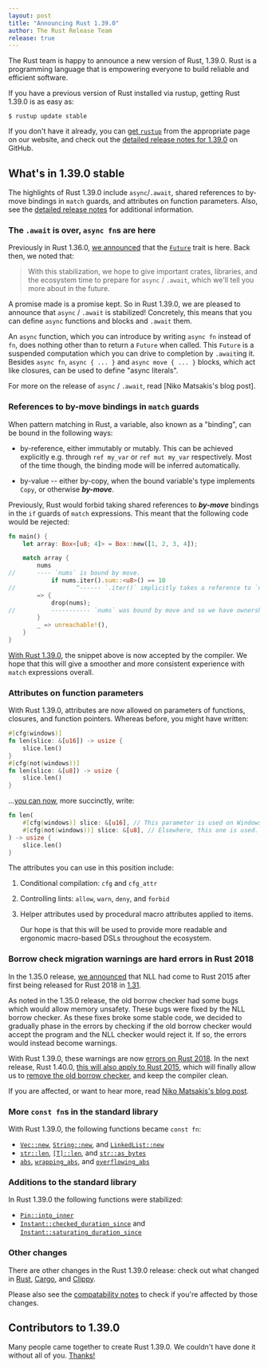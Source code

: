 ```yaml
---
layout: post
title: "Announcing Rust 1.39.0"
author: The Rust Release Team
release: true
---
```


The Rust team is happy to announce a new version of Rust, 1.39.0. Rust is a programming language that is empowering everyone to build reliable and efficient software.

If you have a previous version of Rust installed via rustup, getting Rust 1.39.0 is as easy as:

```console
$ rustup update stable
```

If you don't have it already, you can [get `rustup`][install] from the appropriate page on our website, and check out the [detailed release notes for 1.39.0][notes] on GitHub.

[install]: https://www.rust-lang.org/install.html
[notes]: https://github.com/rust-lang/rust/blob/stable/RELEASES.md#version-1390-2019-11-07

## What's in 1.39.0 stable

The highlights of Rust 1.39.0 include `async`/`.await`, shared references to by-move bindings in `match` guards, and attributes on function parameters. Also, see the [detailed release notes][notes] for additional information.

### The `.await` is over, `async fn`s are here

[rel-1360]: https://blog.rust-lang.org/2019/07/04/Rust-1.36.0.html#the-future-is-here
[`Future`]: https://doc.rust-lang.org/nightly/std/future/trait.Future.html
[niko-post-async]: TODO

Previously in Rust 1.36.0, [we announced][rel-1360] that the [`Future`] trait is here. Back then, we noted that:

> With this stabilization, we hope to give important crates, libraries, and the ecosystem time to prepare for `async` / `.await`, which we'll tell you more about in the future.

A promise made is a promise kept. So in Rust 1.39.0, we are pleased to announce that `async` / `.await` is stabilized! Concretely, this means that you can define `async` functions and blocks and `.await` them.

An `async` function, which you can introduce by writing `async fn` instead of `fn`, does nothing other than to return a `Future` when called. This `Future` is a suspended computation which you can drive to completion by `.await`ing it. Besides `async fn`, `async { ... }` and `async move { ... }` blocks, which act like closures, can be used to define "async literals".

For more on the release of `async` / `.await`, read [Niko Matsakis's blog post].

### References to by-move bindings in `match` guards

[pr-bind-by-move]: https://github.com/rust-lang/rust/pull/63118/#issuecomment-522823925

When pattern matching in Rust, a variable, also known as a "binding", can be bound in the following ways:

- by-reference, either immutably or mutably. This can be achieved explicitly e.g. through `ref my_var` or `ref mut my_var` respectively. Most of the time though, the binding mode will be inferred automatically.

- by-value -- either by-copy, when the bound variable's type implements `Copy`, or otherwise **_by-move_**.

Previously, Rust would forbid taking shared references to **_by-move_** bindings in the `if` guards of `match` expressions. This meant that the following code would be rejected:

```rust
fn main() {
    let array: Box<[u8; 4]> = Box::new([1, 2, 3, 4]);

    match array {
        nums
//      ---- `nums` is bound by move.
            if nums.iter().sum::<u8>() == 10
//                 ^------ `.iter()` implicitly takes a reference to `nums`.
        => {
            drop(nums);
//          ----------- `nums` was bound by move and so we have ownership.
        }
        _ => unreachable!(),
    }
}
```

[With Rust 1.39.0][pr-bind-by-move], the snippet above is now accepted by the compiler. We hope that this will give a smoother and more consistent experience with `match` expressions overall.

### Attributes on function parameters

[pr-attr]: https://github.com/rust-lang/rust/pull/64010/

With Rust 1.39.0, attributes are now allowed on parameters of functions, closures, and function pointers. Whereas before, you might have written:

```rust
#[cfg(windows)]
fn len(slice: &[u16]) -> usize {
    slice.len()
}
#[cfg(not(windows))] 
fn len(slice: &[u8]) -> usize {
    slice.len()
}
```

...[you can now][pr-attr], more succinctly, write:

```rust
fn len(
    #[cfg(windows)] slice: &[u16], // This parameter is used on Windows.
    #[cfg(not(windows))] slice: &[u8], // Elsewhere, this one is used.
) -> usize {
    slice.len()
}
```

The attributes you can use in this position include:

1. Conditional compilation: `cfg` and `cfg_attr`

2. Controlling lints: `allow`, `warn`, `deny`, and `forbid`

3. Helper attributes used by procedural macro attributes applied to items.

   Our hope is that this will be used to provide more readable and ergonomic macro-based DSLs throughout the ecosystem.

### Borrow check migration warnings are hard errors in Rust 2018

[rel-1350]: https://blog.rust-lang.org/2019/07/04/Rust-1.36.0.html#nll-for-rust-2015
[rel-1310]: https://blog.rust-lang.org/2018/12/06/Rust-1.31-and-rust-2018.html#non-lexical-lifetimes
[err-2018]: https://github.com/rust-lang/rust/pull/63565
[err-2015]: https://github.com/rust-lang/rust/pull/64221
[rip-ast-borrowck]: https://github.com/rust-lang/rust/pull/64790
[niko-blog-nll]: https://blog.rust-lang.org/2019/11/01/nll-hard-errors.html

In the 1.35.0 release, [we announced][rel-1350] that NLL had come to Rust 2015 after first being released for Rust 2018 in [1.31][rel-1310].

As noted in the 1.35.0 release, the old borrow checker had some bugs which would allow memory unsafety. These bugs were fixed by the NLL borrow checker. As these fixes broke some stable code, we decided to gradually phase in the errors by checking if the old borrow checker would accept the program and the NLL checker would reject it. If so, the errors would instead become warnings.

With Rust 1.39.0, these warnings are now [errors on Rust 2018][err-2018].
In the next release, Rust 1.40.0, [this will also apply to Rust 2015][err-2015], which will finally allow us to [remove the old borrow checker][rip-ast-borrowck], and keep the compiler clean.

If you are affected, or want to hear more, read [Niko Matsakis's blog post][niko-blog-nll].

### More `const fn`s in the standard library

[`Vec::new`]: https://doc.rust-lang.org/std/vec/struct.Vec.html#method.new
[`String::new`]: https://doc.rust-lang.org/std/string/struct.String.html#method.new
[`LinkedList::new`]: https://doc.rust-lang.org/std/collections/linked_list/struct.LinkedList.html#method.new
[`str::len`]: https://doc.rust-lang.org/std/primitive.str.html#method.len
[`slice::len`]: https://doc.rust-lang.org/std/primitive.slice.html#method.len
[`str::as_bytes`]: https://doc.rust-lang.org/std/primitive.str.html#method.as_bytes
[`abs`]: https://doc.rust-lang.org/std/primitive.i8.html#method.abs
[`wrapping_abs`]: https://doc.rust-lang.org/std/primitive.i8.html#method.wrapping_abs
[`overflowing_abs`]: https://doc.rust-lang.org/std/primitive.i8.html#method.overflowing_abs

With Rust 1.39.0, the following functions became `const fn`:

- [`Vec::new`], [`String::new`], and [`LinkedList::new`]
- [`str::len`], [`[T]::len`][`slice::len`], and [`str::as_bytes`]
- [`abs`], [`wrapping_abs`], and [`overflowing_abs`]

### Additions to the standard library 

[`Pin::into_inner`]: https://doc.rust-lang.org/std/pin/struct.Pin.html#method.into_inner
[`Instant::checked_duration_since`]: https://doc.rust-lang.org/std/time/struct.Instant.html#method.checked_duration_since
[`Instant::saturating_duration_since`]: https://doc.rust-lang.org/std/time/struct.Instant.html#method.saturating_duration_since

In Rust 1.39.0 the following functions were stabilized:

- [`Pin::into_inner`]
- [`Instant::checked_duration_since`] and [`Instant::saturating_duration_since`]

### Other changes

[relnotes-cargo]: https://github.com/rust-lang/cargo/blob/master/CHANGELOG.md#cargo-139-2019-11-07
[relnotes-clippy]: https://github.com/rust-lang/rust-clippy/blob/master/CHANGELOG.md#rust-139
[compat-notes]: https://github.com/rust-lang/rust/blob/stable/RELEASES.md#compatibility-notes

There are other changes in the Rust 1.39.0 release: check out what changed in [Rust][notes], [Cargo][relnotes-cargo], and [Clippy][relnotes-clippy].

Please also see the [compatability notes][compat-notes] to check if you're affected by those changes.

## Contributors to 1.39.0

Many people came together to create Rust 1.39.0. We couldn't have done it
without all of you. [Thanks!](https://thanks.rust-lang.org/rust/1.39.0/)
